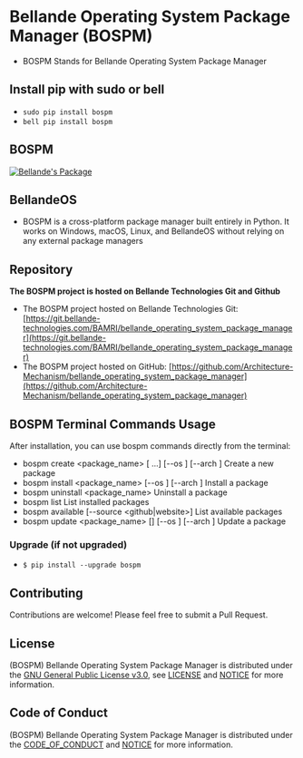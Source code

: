 # Bellande Operating System Package Manager (BOSPM)
- BOSPM Stands for Bellande Operating System Package Manager

## Install pip with sudo or bell
- `sudo pip install bospm`
- `bell pip install bospm`

## BOSPM
[![Bellande's Package](https://img.shields.io/badge/Bellande's%20Package-BOSPM-blue?style=for-the-badge&logo=python&color=blue)](https://pypi.org/project/bospm)

## BellandeOS
- BOSPM is a cross-platform package manager built entirely in Python. It works on Windows, macOS, Linux, and BellandeOS without relying on any external package managers

## Repository
**The BOSPM project is hosted on Bellande Technologies Git and Github**
- The BOSPM project hosted on Bellande Technologies Git: [https://git.bellande-technologies.com/BAMRI/bellande_operating_system_package_manager](https://git.bellande-technologies.com/BAMRI/bellande_operating_system_package_manager)
- The BOSPM project hosted on GitHub: [https://github.com/Architecture-Mechanism/bellande_operating_system_package_manager](https://github.com/Architecture-Mechanism/bellande_operating_system_package_manager)


## BOSPM Terminal Commands Usage
After installation, you can use bospm commands directly from the terminal:

- bospm create <package_name> <version> <file1> [<file2> ...] [--os <os>] [--arch <arch>]  Create a new package
- bospm install <package_name> <version> [--os <os>] [--arch <arch>]                       Install a package
- bospm uninstall <package_name>                                                           Uninstall a package
- bospm list                                                                               List installed packages
- bospm available [--source <github|website>]                                              List available packages
- bospm update <package_name> [<version>] [--os <os>] [--arch <arch>]                      Update a package

### Upgrade (if not upgraded)
- `$ pip install --upgrade bospm`

## Contributing
Contributions are welcome! Please feel free to submit a Pull Request.

## License
(BOSPM) Bellande Operating System Package Manager is distributed under the [GNU General Public License v3.0](https://www.gnu.org/licenses/gpl-3.0.en.html), see [LICENSE](https://github.com/Architecture-Mechanism/bellande_operating_system_package_manager/blob/main/LICENSE) and [NOTICE](https://github.com/Architecture-Mechanism/bellande_operating_system_package_manager/blob/main/LICENSE) for more information.

## Code of Conduct
(BOSPM) Bellande Operating System Package Manager is distributed under the [CODE_OF_CONDUCT](https://github.com/Architecture-Mechanism/bellande_operating_system_package_manager/blob/main/CODE_OF_CONDUCT.md) and [NOTICE](https://github.com/Architecture-Mechanism/bellande_operating_system_package_manager/blob/main/CODE_OF_CONDUCT.md) for more information.
